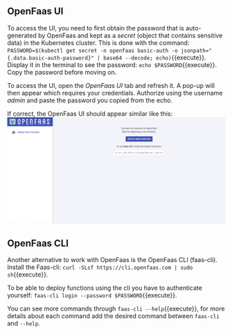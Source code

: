 ## OpenFaas UI
To access the UI, you need to first obtain the password that is auto-generated by OpenFaas and kept as a *secret* (object that contains sensitive data) in the Kubernetes cluster. 
This is done with the command:  
`PASSWORD=$(kubectl get secret -n openfaas basic-auth -o jsonpath="{.data.basic-auth-password}" | base64 --decode; echo)`{{execute}}. 
Display it in the terminal to see the password: `echo $PASSWORD`{{execute}}. 
Copy the password before moving on.

To access the UI, open the *OpenFaas UI* tab and refresh it. A pop-up will then appear which requires your credentials. Authorize using the username *admin* and paste the password you copied from the echo. 

If correct, the OpenFaas UI should appear similar like this:
![openfaasui](../assets/openfaasUI.png)

## OpenFaas CLI
Another alternative to work with OpenFaas is the OpenFaas CLI (faas-cli). Install the Faas-cli: `curl -SLsf https://cli.openfaas.com | sudo sh`{{execute}}.

To be able to deploy functions using the cli you have to authenticate yourself: `faas-cli login --password $PASSWORD`{{execute}}.

You can see more commands through `faas-cli --help`{{execute}}, for more details about each command add the desired command between `faas-cli` and `--help`.

<!--The commands we will use at this tutorial are *new*, *build*, *push* and *deploy*. -->
